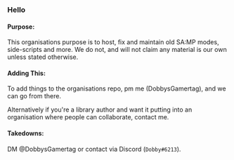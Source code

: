 ### Hello 


#### Purpose: 

This organisations purpose is to host, fix and maintain old SA:MP modes, side-scripts and more. 
We do not, and will not claim any material is our own unless stated otherwise. 

#### Adding This: 

To add things to the organisations repo, pm me (DobbysGamertag), and we can go from there. 

Alternatively if you're a library author and want it putting into an organisation where people can collaborate, contact me.

#### Takedowns: 

DM @DobbysGamertag or contact via Discord (`Dobby#6213`). 
